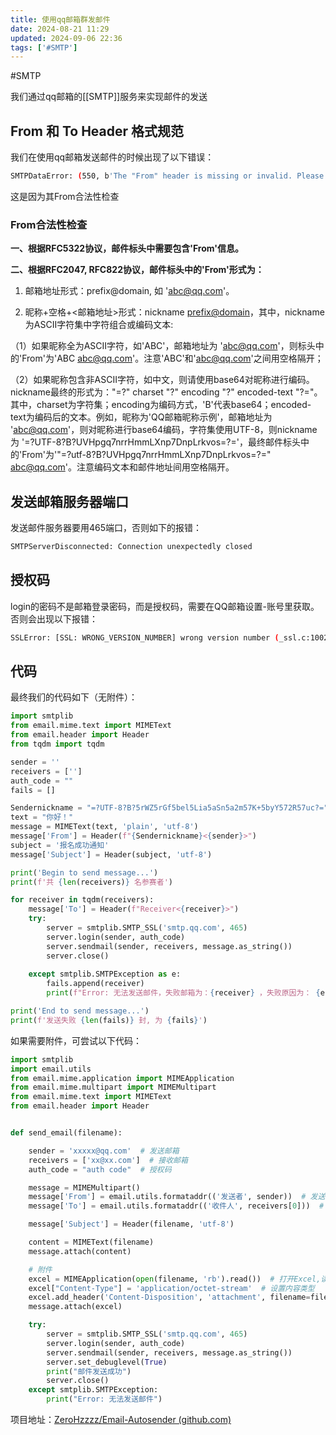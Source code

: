 ```yaml
---
title: 使用qq邮箱群发邮件
date: 2024-08-21 11:29
updated: 2024-09-06 22:36
tags: ['#SMTP']
---
```


#SMTP

我们通过qq邮箱的[[SMTP]]服务来实现邮件的发送

## From 和 To Header 格式规范

我们在使用qq邮箱发送邮件的时候出现了以下错误：

```bash
SMTPDataError: (550, b'The "From" header is missing or invalid. Please follow RFC5322, RFC2047, RFC822 standard protocol. https://service.mail.qq.com/detail/124/995.')
```

这是因为其From合法性检查

### From合法性检查

**一、根据RFC5322协议，邮件标头中需要包含'From'信息。**

**二、根据RFC2047, RFC822协议，邮件标头中的'From'形式为：**

1. 邮箱地址形式：prefix@domain, 如 'abc@qq.com'。

2. 昵称+空格+<邮箱地址>形式：nickname <prefix@domain>，其中，nickname为ASCII字符集中字符组合或编码文本:

（1）如果昵称全为ASCII字符，如'ABC'，邮箱地址为 'abc@qq.com'，则标头中的'From'为'ABC <abc@qq.com>'。注意'ABC'和'<abc@qq.com>'之间用空格隔开；

（2）如果昵称包含非ASCII字符，如中文，则请使用base64对昵称进行编码。nickname最终的形式为："=?" charset "?" encoding "?" encoded-text "?="。其中，charset为字符集；encoding为编码方式，'B'代表base64；encoded-text为编码后的文本。例如，昵称为'QQ邮箱昵称示例'，邮箱地址为 'abc@qq.com'，则对昵称进行base64编码，字符集使用UTF-8，则nickname为 '=?UTF-8?B?UVHpgq7nrrHmmLXnp7DnpLrkvos=?='，最终邮件标头中的'From'为'"=?utf-8?B?UVHpgq7nrrHmmLXnp7DnpLrkvos=?=" <abc@qq.com>'。注意编码文本和邮件地址间用空格隔开。

## 发送邮箱服务器端口

发送邮件服务器要用465端口，否则如下的报错：

```bash
SMTPServerDisconnected: Connection unexpectedly closed
```

## 授权码

login的密码不是邮箱登录密码，而是授权码，需要在QQ邮箱设置-账号里获取。否则会出现以下报错：

```bash
SSLError: [SSL: WRONG_VERSION_NUMBER] wrong version number (_ssl.c:1002)
```

## 代码

最终我们的代码如下（无附件）：

```python
import smtplib
from email.mime.text import MIMEText
from email.header import Header
from tqdm import tqdm

sender = ''
receivers = ['']
auth_code = ""
fails = []

Sendernickname = "=?UTF-8?B?5rWZ5rGf5bel5Lia5aSn5a2m57K+5byY572R57uc?="
text = "你好！"
message = MIMEText(text, 'plain', 'utf-8')
message['From'] = Header(f"{Sendernickname}<{sender}>")
subject = '报名成功通知'
message['Subject'] = Header(subject, 'utf-8')

print('Begin to send message...')
print(f'共 {len(receivers)} 名参赛者')

for receiver in tqdm(receivers):
    message['To'] = Header(f"Receiver<{receiver}>")
    try:
        server = smtplib.SMTP_SSL('smtp.qq.com', 465)
        server.login(sender, auth_code)
        server.sendmail(sender, receivers, message.as_string())
        server.close()
       
    except smtplib.SMTPException as e:
        fails.append(receiver)
        print(f"Error: 无法发送邮件，失败邮箱为：{receiver} ，失败原因为： {e}")

print('End to send message...')
print(f'发送失败 {len(fails)} 封, 为 {fails}')
```

如果需要附件，可尝试以下代码：

```python
import smtplib
import email.utils
from email.mime.application import MIMEApplication
from email.mime.multipart import MIMEMultipart
from email.mime.text import MIMEText
from email.header import Header


def send_email(filename):

    sender = 'xxxxx@qq.com'  # 发送邮箱
    receivers = ['xx@xx.com']  # 接收邮箱
    auth_code = "auth code"  # 授权码

    message = MIMEMultipart()
    message['From'] = email.utils.formataddr(('发送者', sender))  # 发送者
    message['To'] = email.utils.formataddr(('收件人', receivers[0]))  # 接收者

    message['Subject'] = Header(filename, 'utf-8')

    content = MIMEText(filename)
    message.attach(content)

    # 附件
    excel = MIMEApplication(open(filename, 'rb').read())  # 打开Excel,读取Excel文件
    excel["Content-Type"] = 'application/octet-stream'  # 设置内容类型
    excel.add_header('Content-Disposition', 'attachment', filename=filename)
    message.attach(excel)

    try:
        server = smtplib.SMTP_SSL('smtp.qq.com', 465)
        server.login(sender, auth_code)
        server.sendmail(sender, receivers, message.as_string())
        server.set_debuglevel(True)
        print("邮件发送成功")
        server.close()
    except smtplib.SMTPException:
        print("Error: 无法发送邮件")
```

项目地址：[ZeroHzzzz/Email-Autosender (github.com)](https://github.com/ZeroHzzzz/Email-Autosender?tab=readme-ov-file)

